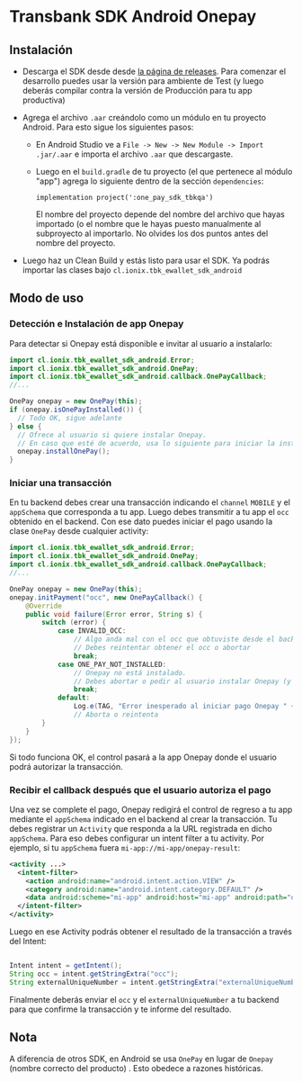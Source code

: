 # Transbank SDK Android Onepay

## Instalación

- Descarga el SDK desde desde [la página de releases](https://github.com/TransbankDevelopers/transbank-sdk-android-onepay/releases). Para comenzar el desarrollo puedes usar la versión para ambiente de Test (y luego deberás compilar contra la versión de Producción para tu app productiva)
- Agrega el archivo `.aar` creándolo como un módulo en tu proyecto Android. Para esto sigue los siguientes pasos: 
  - En Android Studio ve a `File -> New -> New Module -> Import .jar/.aar` e importa el archivo `.aar` que descargaste.
  - Luego en el `build.gradle` de tu proyecto (el que pertenece al módulo "app") agrega lo siguiente dentro de la sección `dependencies`: 

    ```
    implementation project(':one_pay_sdk_tbkqa')
    ```

    El nombre del proyecto depende del nombre del archivo que hayas importado (o el nombre que le hayas puesto manualmente al subproyecto al importarlo. No olvides los dos puntos antes del nombre del proyecto.

- Luego haz un Clean Build y estás listo para usar el SDK. Ya podrás importar las clases bajo `cl.ionix.tbk_ewallet_sdk_android`

## Modo de uso  

### Detección e Instalación de app Onepay

Para detectar si Onepay está disponible e invitar al usuario a instalarlo:

```java
import cl.ionix.tbk_ewallet_sdk_android.Error;
import cl.ionix.tbk_ewallet_sdk_android.OnePay;
import cl.ionix.tbk_ewallet_sdk_android.callback.OnePayCallback;
//...

OnePay onepay = new OnePay(this);
if (onepay.isOnePayInstalled()) {
  // Todo OK, sigue adelante
} else {
  // Ofrece al usuario si quiere instalar Onepay. 
  // En caso que esté de acuerdo, usa lo siguiente para iniciar la instalación:
  onepay.installOnePay();
}
```

### Iniciar una transacción

En tu backend debes crear una transacción indicando el `channel` `MOBILE` y el `appSchema` que corresponda a tu app. Luego debes transmitir a tu app el `occ` obtenido en el backend. Con ese dato puedes iniciar el pago usando la clase `OnePay` desde cualquier activity:

```java
import cl.ionix.tbk_ewallet_sdk_android.Error;
import cl.ionix.tbk_ewallet_sdk_android.OnePay;
import cl.ionix.tbk_ewallet_sdk_android.callback.OnePayCallback;
//...

OnePay onepay = new OnePay(this);
onepay.initPayment("occ", new OnePayCallback() {
    @Override
    public void failure(Error error, String s) {
        switch (error) {
            case INVALID_OCC:
                // Algo anda mal con el occ que obtuviste desde el backend
                // Debes reintentar obtener el occ o abortar
                break;
            case ONE_PAY_NOT_INSTALLED:
                // Onepay no está instalado.
                // Debes abortar o pedir al usuario instalar Onepay (y luego reintentar initPayment)
                break;
            default:            
                Log.e(TAG, "Error inesperado al iniciar pago Onepay " + error.toString() + ":" + s);
                // Aborta o reintenta 
        }
    }
});
```

Si todo funciona OK, el control pasará a la app Onepay donde el usuario podrá autorizar la transacción.

### Recibir el callback después que el usuario autoriza el pago

Una vez se complete el pago, Onepay redigirá el control de regreso a tu app mediante el `appSchema` indicado en el backend al crear la transacción. Tu debes registrar un `Activity` que responda a la URL registrada en dicho `appSchema`. Para eso debes configurar un intent filter a tu activity. Por ejemplo, si tu `appSchema` fuera `mi-app://mi-app/onepay-result`:

```xml
<activity ...>
  <intent-filter>
    <action android:name="android.intent.action.VIEW" />
    <category android:name="android.intent.category.DEFAULT" />
    <data android:scheme="mi-app" android:host="mi-app" android:path="onepay-result" />
  </intent-filter>
</activity>
```

Luego en ese Activity podrás obtener el resultado de la transacción a través del Intent:

```java

Intent intent = getIntent();
String occ = intent.getStringExtra("occ");
String externalUniqueNumber = intent.getStringExtra("externalUniqueNumber");
```

Finalmente deberás enviar el `occ` y el `externalUniqueNumber` a tu backend para que confirme la transacción y te informe del resultado. 

## Nota

A diferencia de otros SDK, en Android se usa `OnePay` en lugar de `Onepay` (nombre correcto del producto) . Esto obedece a razones históricas.
